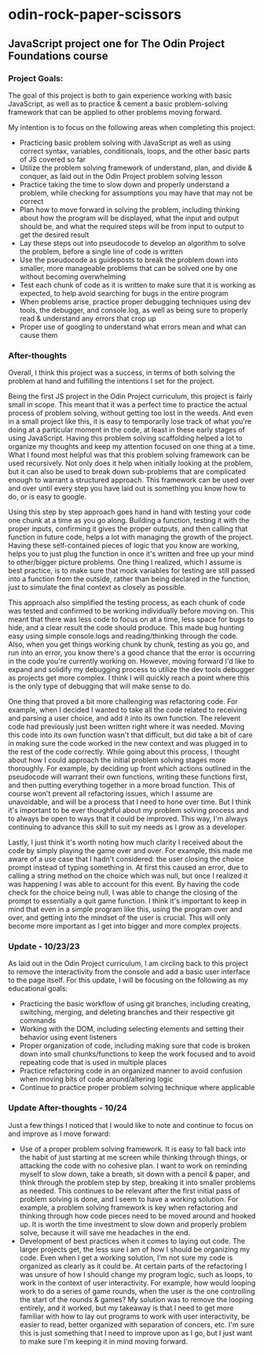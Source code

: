 # odin-rock-paper-scissors

## JavaScript project one for The Odin Project Foundations course

### Project Goals:

The goal of this project is both to gain experience working with basic JavaScript, as well as to practice & cement a basic problem-solving framework that can be applied to other problems moving forward.

My intention is to focus on the following areas when completing this project:

- Practicing basic problem solving with JavaScript as well as using correct syntax, variables, conditionals, loops, and the other basic parts of JS covered so far
- Utilize the problem solving framework of understand, plan, and divide & conquer, as laid out in the Odin Project problem solving lesson
- Practice taking the time to slow down and properly understand a problem, while checking for assumptions you may have that may not be correct
- Plan how to move forward in solving the problem, including thinking about how the program will be displayed, what the input and output should be, and what the required steps will be from input to output to get the desired result
- Lay these steps out into pseudocode to develop an algorithm to solve the problem, before a single line of code is written
- Use the pseudocode as guideposts to break the problem down into smaller, more manageable problems that can be solved one by one without becoming overwhelming
- Test each chunk of code as it is written to make sure that it is working as expected, to help avoid searching for bugs in the entire program
- When problems arise, practice proper debugging techniques using dev tools, the debugger, and console.log, as well as being sure to properly read & understand any errors that crop up
- Proper use of googling to understand what errors mean and what can cause them

### After-thoughts

Overall, I think this project was a success, in terms of both solving the problem at hand and fulfilling the intentions I set for the project.

Being the first JS project in the Odin Project curriculum, this project is fairly small in scope. This meant that it was a perfect time to practice the actual process of problem solving, without getting too lost in the weeds. And even in a small project like this, it is easy to temporarily lose track of what you're doing at a particular moment in the code, at least in these early stages of using JavaScript. Having this problem solving scaffolding helped a lot to organize my thoughts and keep my attention focused on one thing at a time. What I found most helpful was that this problem solving framework can be used recursively. Not only does it help when initially looking at the problem, but it can also be used to break down sub-problems that are complicated enough to warrant a structured approach. This framework can be used over and over until every step you have laid out is something you know how to do, or is easy to google.

Using this step by step approach goes hand in hand with testing your code one chunk at a time as you go along. Building a function, testing it with the proper inputs, confirming it gives the proper outputs, and then calling that function in future code, helps a lot with managing the growth of the project. Having these self-contained pieces of logic that you know are working, helps you to just plug the function in once it's written and free up your mind to other/bigger picture problems. One thing I realized, which I assume is best practice, is to make sure that mock variables for testing are still passed into a function from the outside, rather than being declared in the function, just to simulate the final context as closely as possible.

This approach also simplified the testing process, as each chunk of code was tested and confirmed to be working individually before moving on. This meant that there was less code to focus on at a time, less space for bugs to hide, and a clear result the code should produce. This made bug hunting easy using simple console.logs and reading/thinking through the code. Also, when you get things working chunk by chunk, testing as you go, and run into an error, you know there's a good chance that the error is occurring in the code you're currently working on. However, moving forward I'd like to expand and solidify my debugging process to utilize the dev tools debugger as projects get more complex. I think I will quickly reach a point where this is the only type of debugging that will make sense to do.

One thing that proved a bit more challenging was refactoring code. For example, when I decided I wanted to take all the code related to receiving and parsing a user choice, and add it into its own function. The relevent code had previously just been written right where it was needed. Moving this code into its own function wasn't that difficult, but did take a bit of care in making sure the code worked in the new context and was plugged in to the rest of the code correctly. While going about this process, I thought about how I could approach the initial problem solving stages more thoroughly. For example, by deciding up front which actions outlined in the pseudocode will warrant their own functions, writing these functions first, and then putting everything together in a more broad function. This of course won't prevent all refactoring issues, which I assume are unavoidable, and will be a process that I need to hone over time. But I think it's important to be ever thoughtful about my problem solving process and to always be open to ways that it could be improved. This way, I'm always continuing to advance this skill to suit my needs as I grow as a developer.

Lastly, I just think it's worth noting how much clarity I received about the code by simply playing the game over and over. For example, this made me aware of a use case that I hadn't considered: the user closing the choice prompt instead of typing something in. At first this caused an error, due to calling a string method on the choice which was null, but once I realized it was happening I was able to account for this event. By having the code check for the choice being null, I was able to change the closing of the prompt to essentially a quit game function. I think it's important to keep in mind that even in a simple program like this, using the program over and over, and getting into the mindset of the user is crucial. This will only become more important as I get into bigger and more complex projects.

### Update - 10/23/23

As laid out in the Odin Project curriculum, I am circling back to this project to remove the interactivity from the console and add a basic user interface to the page itself. For this update, I will be focusing on the following as my educational goals:

- Practicing the basic workflow of using git branches, including creating, switching, merging, and deleting branches and their respective git commands
- Working with the DOM, including selecting elements and setting their behavior using event listeners
- Proper organization of code, including making sure that code is broken down into small chunks/functions to keep the work focused and to avoid repeating code that is used in multiple places
- Practice refactoring code in an organized manner to avoid confusion when moving bits of code around/altering logic
- Continue to practice proper problem solving technique where applicable

### Update After-thoughts - 10/24

Just a few things I noticed that I would like to note and continue to focus on and improve as I move forward:

- Use of a proper problem solving framework. It is easy to fall back into the habit of just starting at me screen while thinking through things, or attacking the code with no cohesive plan. I want to work on reminding myself to slow down, take a breath, sit down with a pencil & paper, and think through the problem step by step, breaking it into smaller problems as needed. This continues to be relevant after the first initial pass of problem solving is done, and I seem to have a working solution. For example, a problem solving framework is key when refactoring and thinking through how code pieces need to be moved around and hooked up. It is worth the time investment to slow down and properly problem solve, because it will save me headaches in the end.
- Development of best practices when it comes to laying out code. The larger projects get, the less sure I am of how I should be organizing my code. Even when I get a working solution, I'm not sure my code is organized as clearly as it could be. At certain parts of the refactoring I was unsure of how I should change my program logic, such as loops, to work in the context of user interactivity. For example, how would looping work to do a series of game rounds, when the user is the one controlling the start of the rounds & games? My solution was to remove the looping entirely, and it worked, but my takeaway is that I need to get more familiar with how to lay out programs to work with user interactivity, be easier to read, better organized with separation of concers, etc. I'm sure this is just something that I need to improve upon as I go, but I just want to make sure I'm keeping it in mind moving forward.